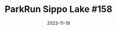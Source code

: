 ---
layout: post
title: "ParkRun Sippo Lake #158"
date: 2023-11-18
excerpt: "Ben Young, running both his first ParkRun and running event, placed 14th of 55 participants."
image: https://scontent-ord5-1.xx.fbcdn.net/v/t39.30808-6/404400434_349130584432251_3974227170383962215_n.jpg?_nc_cat=106&ccb=1-7&_nc_sid=a73e89&_nc_ohc=hU73bmyepIIAX8GFu4G&_nc_ht=scontent-ord5-1.xx&oh=00_AfDQuhkM0YYrm-vrBkEUNT95lsqq1dZdWmKkJYjRd-afVQ&oe=65719C88
hyperlink: https://www.parkrun.us/sippolake/results/157/
tags: [running, parkrun, raceresults]
comments: true
---